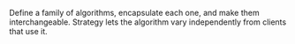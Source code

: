 Define a family of algorithms, encapsulate each one, and make them interchangeable. Strategy lets the algorithm vary independently from clients that use it.
